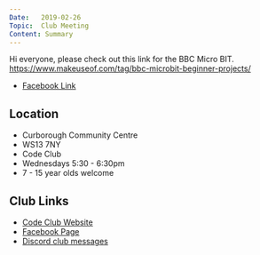 ```yaml
---
Date:   2019-02-26
Topic:  Club Meeting
Content: Summary
---
```

Hi everyone, please check out this link for the BBC Micro BIT.   https://www.makeuseof.com/tag/bbc-microbit-beginner-projects/

* [Facebook Link](https://www.facebook.com/1481985248595237/posts/1932908573502900/)

## Location

* Curborough Community Centre
* WS13 7NY
* Code Club
* Wednesdays 5:30 - 6:30pm
* 7 - 15 year olds welcome

## Club Links

* [Code Club Website](https://lichfield-code-club.github.io/)
* [Facebook Page](https://www.facebook.com/LichfieldCoders)
* [Discord club messages](https://discord.gg/szz6xGK)
